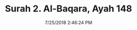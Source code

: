 ---
title       : "Surah 2. Al-Baqara, Ayah 148"
date        : 7/25/2018 2:46:24 PM
draft       : false
type        : "quran"
layout      : "compare"
BookCode    : "CMP"
SurahNumber : "2"
AyahNumber  : "148"
TotalAyah   : "286"
---